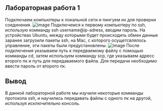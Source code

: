 ## Лабораторная работа 1
Подключаем компьютеры к локальной сети и пингуем их для проверки соединения.
![image](https://github.com/Wisenblum/Oblaka/assets/70391455/04e61b97-24ac-4ad6-ad12-7019cfdf410f)
Подключемся к первому компьютеру по ssh, использую комманду ssh username@ip-adress, вводим пароль. На устройствах Ubuntu, между которыми будет происходить обмен данные заранее загрузили пакеты ssh, на Mac, с которого осущетсвлялось управление, эти пакеты были предустановлены.
![image](https://github.com/Wisenblum/Oblaka/assets/70391455/ad21b23d-56f5-4fb8-8192-0e9054815a35)
После подключения указываем путь к передваемому файлу с помощью комманды cd, затем используем комманду scp, где указываем адресс второго пк и путь для передаваемого файла. Для передачи необходимо ввести пароль от второго пк.
## Вывод
В данной лабораторной работе мы изучили некоторые комманды протокола ssh, и научились передавать файлы с одного пк на другой, используя исключительно консоль.
